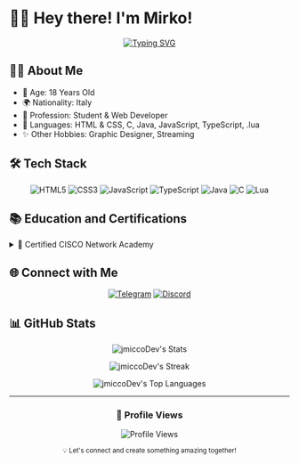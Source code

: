 # 👋🏼 Hey there! I'm Mirko!

<div align="center">

[![Typing SVG](https://readme-typing-svg.herokuapp.com?font=Fira+Code&pause=1000&color=FFFFFF&center=true&vCenter=true&width=435&lines=Full+Stack+Developer;Student+%26+Web+Developer;Network+Engineering+Enthusiast;Always+learning+new+things)](https://git.io/typing-svg)

</div>

## 👨‍💻 About Me

- 🎂 Age: 18 Years Old
- 🌍 Nationality: Italy
- 👀 Profession: Student & Web Developer
- 📃 Languages: HTML & CSS, C, Java, JavaScript, TypeScript, .lua
- ✨ Other Hobbies: Graphic Designer, Streaming

## 🛠️ Tech Stack

<div align="center">

![HTML5](https://img.shields.io/badge/HTML5-E34F26?style=for-the-badge&logo=html5&logoColor=white)
![CSS3](https://img.shields.io/badge/CSS3-1572B6?style=for-the-badge&logo=css3&logoColor=white)
![JavaScript](https://img.shields.io/badge/JavaScript-F7DF1E?style=for-the-badge&logo=javascript&logoColor=black)
![TypeScript](https://img.shields.io/badge/TypeScript-007ACC?style=for-the-badge&logo=typescript&logoColor=white)
![Java](https://img.shields.io/badge/Java-ED8B00?style=for-the-badge&logo=openjdk&logoColor=white)
![C](https://img.shields.io/badge/C-00599C?style=for-the-badge&logo=c&logoColor=white)
![Lua](https://img.shields.io/badge/Lua-2C2D72?style=for-the-badge&logo=lua&logoColor=white)

</div>

## 📚 Education and Certifications

<details>
<summary>📝 Certified CISCO Network Academy</summary>

- IT Essential
- CCNA Routing and Switching: Introduction to Networks
- CCNAv7: Switching, Routing, and Wireless Essential

</details>

## 🌐 Connect with Me

<div align="center">

[![Telegram](https://img.shields.io/badge/Telegram-2CA5E0?style=for-the-badge&logo=telegram&logoColor=white)](https://t.me/jmicco)
[![Discord](https://img.shields.io/badge/Discord-7289DA?style=for-the-badge&logo=discord&logoColor=white)](https://discord.com/users/jmicco#0001)

</div>

## 📊 GitHub Stats

<div align="center">

![jmiccoDev's Stats](https://github-readme-stats.vercel.app/api?username=jmiccoDev&theme=dark&show_icons=true&hide_border=true&count_private=true)

![jmiccoDev's Streak](https://github-readme-streak-stats.herokuapp.com/?user=jmiccoDev&theme=dark&hide_border=true)

![jmiccoDev's Top Languages](https://github-readme-stats.vercel.app/api/top-langs/?username=jmiccoDev&theme=dark&show_icons=true&hide_border=true&layout=compact)

</div>

---

<div align="center">

### 👀 Profile Views

![Profile Views](https://komarev.com/ghpvc/?username=jmiccoDev&color=blueviolet&style=flat-square)

<sub>💡 Let's connect and create something amazing together!</sub>

</div>
